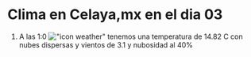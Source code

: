 # Clima en Celaya,mx en el dia 03

1. A las 1:0 !["icon weather"](http://openweathermap.org/img/w/03n.png) tenemos una temperatura de 14.82 C con nubes dispersas y  vientos de 3.1 y nubosidad al 40%
